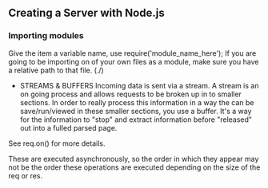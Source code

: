 ## Creating a Server with Node.js

### Importing modules 
Give the item a variable name, use require('module_name_here');
If you are going to be importing on of your own files as a module, make sure you have a relative path to that file. (./)

 - STREAMS & BUFFERS
Incoming data is sent via a stream. A stream is an on going process and allows requests to be broken up in to smaller sections. In order to really process this information in a way the can be save/run/viewed in these smaller sections, you use a buffer. It's a way for the information to "stop" and extract information before "released" out into a fulled parsed page. 

See req.on() for more details. 

These are executed asynchronously, so the order in which they appear may not be the order these operations are executed depending on the size of the req or res. 